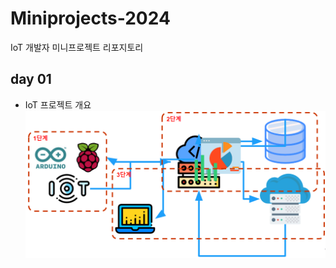 # Miniprojects-2024
IoT 개발자 미니프로젝트 리포지토리 

## day 01
- IoT 프로젝트 개요 
![작동원리](https://raw.githubusercontent.com/hyeily0627/Miniprojects-2024/main/images/mp001.png)